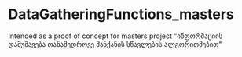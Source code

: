 # DataGatheringFunctions_masters

Intended as a proof of concept for masters project "ინფორმაციის დამუშავება თანამედროვე მანქანის სწავლების ალგორითმებით"
